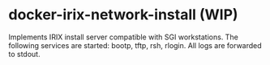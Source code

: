 
# docker-irix-network-install (WIP)

Implements IRIX install server compatible with SGI workstations. The following services are started: bootp, tftp, rsh, rlogin. All logs are forwarded to stdout.